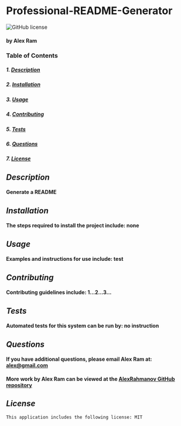 # Professional-README-Generator
![GitHub license](https://img.shields.io/badge/license-MIT-brightgreen.svg?style=plastic&logo=appveyor)
#### by Alex Ram
### **Table of Contents**
##### 1. [Description](#Description)
##### 2. [Installation](#Installation)
##### 3. [Usage](#Usage)
##### 4. [Contributing](#Contributing) 
##### 5. [Tests](#Tests)
##### 6. [Questions](#Questions)
##### 7. [License](#License)
## ***Description***
#### Generate a README
## ***Installation***
#### The steps required to install the project include: none
## ***Usage***
#### Examples and instructions for use include: test
## ***Contributing***
#### Contributing guidelines include: 1...2...3...
## ***Tests***
#### Automated tests for this system can be run by: no instruction
## ***Questions***
#### If you have additional questions, please email Alex Ram at: <alex@gmail.com>
#### More work by Alex Ram can be viewed at the [AlexRahmanov GitHub repository](https://github.com/AlexRahmanov)
## ***License***
    This application includes the following license: MIT

